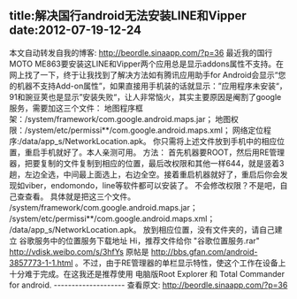 title:解决国行android无法安装LINE和Vipper
date:2012-07-19-12-24
---
本文自动转发自我的博客: http://beordle.sinaapp.com/?p=36 最近我的国行MOTO ME863要安装这LINE和Vipper两个应用总是显示addons属性不支持。在网上找了一下，终于让我找到了解决方法如有腾讯应用助手for Android会显示“您的机器不支持Add-on属性”，如果直接用手机装的话就显示：”应用程序未安装“，91和豌豆荚也是显示”安装失败“，让人非常恼火，其实主要原因是阉割了google服务，需要加这三个文件： 地图程序框架：/system/framework/com.google.android.maps.jar； 地图权限：/system/etc/permissi**/com.google.android.maps.xml； 网络定位程序:/data/app_s/NetworkLocation.apk。 你只需将上述文件放到手机中的相应位置，重启手机就好了。本人亲测可用。 方法： 首先机器要ROOT，然后用RE管理器，把要复制的文件复制到相应的位置，最后改权限和其他一样644，就是竖着3趟，左边全选，中间最上面选上，右边全空。接着重启机器就好了，重启后你会发现如viber，endomondo，line等软件都可以安装了。 不会修改权限？不是吧，自己查查看。 具体就是把这三个文件。 /system/framework/com.google.android.maps.jar； /system/etc/permissi**/com.google.android.maps.xml； /data/app_s/NetworkLocation.apk。 放到相应位置，没有文件夹的，请自己建立 谷歌服务中的位置服务下载地址 Hi，推荐文件给你 "谷歌位置服务.rar" http://vdisk.weibo.com/s/3hfYs 原帖是 http://bbs.gfan.com/android-3857773-1-1.html 。不过，由于RE管理器的单栏显示特性，使这个工作在设备上十分难于完成。在这我还是推荐使用 电脑版Root Explorer 和 Total Commander for android. -------------------- 查看原文: http://beordle.sinaapp.com/?p=36